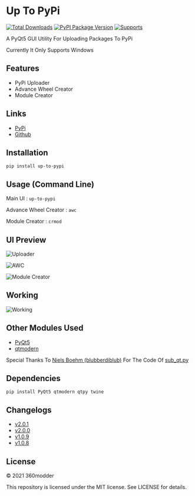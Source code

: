 # Up To PyPi

[![Total Downloads](https://pepy.tech/badge/up-to-pypi)](https://pypi.org/project/up-to-pypi/)
[![PyPI Package Version](https://badge.fury.io/py/up-to-pypi.svg)](https://pypi.org/project/up-to-pypi/)
[![Supports](https://img.shields.io/badge/supports-windows-blue.svg)](https://github.com/360modder/up-to-pypi/blob/main/up_to_pypi/main.pyw)

A PyQt5 GUI Utility For Uploading Packages To PyPi

Currently It Only Supports Windows

## Features

- PyPi Uploader
- Advance Wheel Creator
- Module Creator

## Links

- [PyPi](https://pypi.org/project/up-to-pypi/ "up-to-pypi PyPi Homepage")
- [Github](https://github.com/360modder/up-to-pypi/ "up-to-pypi Github Homepage")

## Installation

```pip install up-to-pypi```

## Usage (Command Line)

Main UI : ```up-to-pypi```

Advance Wheel Creator : ```awc```

Module Creator : ```crmod```

## UI Preview

![Uploader](https://raw.githubusercontent.com/360modder/up-to-pypi/main/preview/preview_image6.jpg)

![AWC](https://raw.githubusercontent.com/360modder/up-to-pypi/main/preview/preview_image7.jpg)

![Module Creator](https://raw.githubusercontent.com/360modder/up-to-pypi/main/preview/preview_image8.jpg)

## Working

![Working](https://raw.githubusercontent.com/360modder/up-to-pypi/main/preview/preview_image5.gif)

## Other Modules Used
- [PyQt5](https://pypi.org/project/PyQt5/ "PyQt5 PyPi Homepage")
- [qtmodern](https://pypi.org/project/qtmodern/ "qtmodern PyPi Homepage")

Special Thanks To [Niels Boehm (blubberdiblub)](https://gist.github.com/blubberdiblub) For The Code Of [sub_qt.py](https://gist.github.com/blubberdiblub/007bb92991d01ad29877931f75260b39)

## Dependencies

```
pip install PyQt5 qtmodern qtpy twine
```

## Changelogs

- [v2.0.1](https://github.com/360modder/up-to-pypi/releases/tag/v2.0.1)
- [v2.0.0](https://github.com/360modder/up-to-pypi/releases/tag/v2.0.0)
- [v1.0.9](https://github.com/360modder/up-to-pypi/releases/tag/v1.0.9)
- [v1.0.8](https://github.com/360modder/up-to-pypi/releases/tag/v1.0.8)

## License

© 2021 360modder

This repository is licensed under the MIT license. See LICENSE for details.
